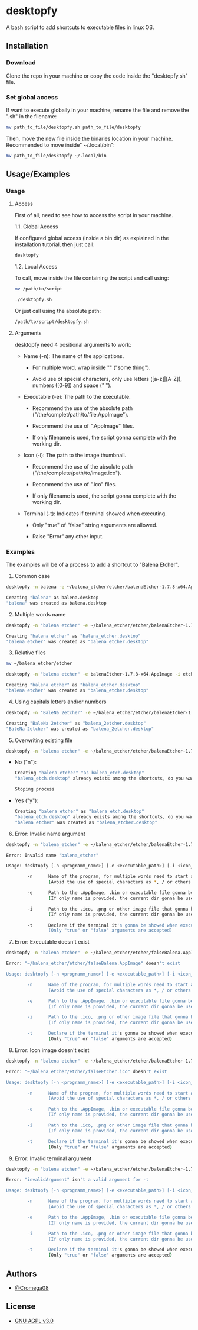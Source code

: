 # desktopfy

A bash script to add shortcuts to executable files in linux OS.

## Installation

### Download

Clone the repo in your machine or copy the code inside the "desktopfy.sh" file.

### Set global access

If want to execute globally in your machine, rename the file and remove the ".sh" in the filename:

```bash
mv path_to_file/desktopfy.sh path_to_file/desktopfy
```

Then, move the new file inside the binaries location in your machine. Recommended to move inside" ~/.local/bin":

```bash
mv path_to_file/desktopfy ~/.local/bin
```

## Usage/Examples

### Usage

1. Access

	First of all, need to see how to access the script in your machine.

	1.1. Global Access

    If configured global access (inside a bin dir) as explained in the installation tutorial, then just call:

    ```bash
    desktopfy
    ```

	1.2. Local Access

    To call, move inside the file containing the script and call using:

    ```bash
    mv /path/to/script
    ```

    ```bash
    ./desktopfy.sh
    ```

    Or just call using the absolute path:

    ```bash
    /path/to/script/desktopfy.sh
    ```

2. Arguments

	desktopfy need 4 positional arguments to work:

	* Name (-n): The name of the applications.

  		- For multiple word, wrap inside "" ("some thing").

  		- Avoid use of special characters, only use letters ([a-z]|[A-Z]), numbers ([0-9]) and space (" ").

	* Executable (-e): The path to the executable.

  		- Recommend the use of the absolute path ("/the/complet/path/to/file.AppImage").

		- Recommend the use of ".AppImage" files.

		- If only filename is used, the script gonna complete with the working dir.

	* Icon (-i): The path to the image thumbnail.

		* Recommend the use of the absolute path ("/the/complete/path/to/image.ico").

		* Recommend the use of ".ico" files.

		* If only filename is used, the script gonna complete with the working dir.

	* Terminal (-t): Indicates if terminal showed when executing.

		* Only "true" of "false" string arguments are allowed.

		* Raise "Error" any other input.

### Examples

The examples will be of a process to add a shortcut to "Balena Etcher".

1. Common case

```bash
desktopfy -n balena -e ~/balena_etcher/etcher/balenaEtcher-1.7.8-x64.AppImage -i ~/balena_etcher/etcher/etcher.ico -t false
```

```bash
Creating "balena" as balena.desktop
"balena" was created as balena.desktop
```

2. Multiple words name

```bash
desktopfy -n "balena etcher" -e ~/balena_etcher/etcher/balenaEtcher-1.7.8-x64.AppImage -i ~/balena_etcher/etcher/etcher.ico -t false
```

```bash
Creating "balena etcher" as "balena_etcher.desktop"
"balena etcher" was created as "balena_etcher.desktop"
```

3. Relative files

```bash
mv ~/balena_etcher/etcher
```

```bash
desktopfy -n "balena etcher" -e balenaEtcher-1.7.8-x64.AppImage -i etcher.ico -t false
```

```bash
Creating "balena etcher" as "balena_etcher.desktop"
"balena etcher" was created as "balena_etcher.desktop"
```

4. Using capitals letters and\or numbers

```bash
desktopfy -n "BaleNa 2etcher" -e ~/balena_etcher/etcher/balenaEtcher-1.7.8-x64.AppImage -i ~/balena_etcher/etcher/etcher.ico -t false
```

```bash
Creating "BaleNa 2etcher" as "balena_2etcher.desktop"
"BaleNa 2etcher" was created as "balena_2etcher.desktop"
```

5. Overwriting existing file

```bash
desktopfy -n "balena etcher" -e ~/balena_etcher/etcher/balenaEtcher-1.7.8-x64.AppImage -i ~/balena_etcher/etcher/etcher.ico -t false
```

* No ("n"):

    ```bash
    Creating "balena etcher" "as balena_etch.desktop"
    "balena_etch.desktop" already exists among the shortcuts, do you want to overwrite file? [y/n]: n

    Stoping process
    ```

* Yes ("y"):

    ```bash
    Creating "balena etcher" as "balena_etch.desktop"
    "balena_etch.desktop" already exists among the shortcuts, do you want to overwrite file? [y/n]: y
    "balena etcher" was created as "balena_etcher.desktop"
    ```

6. Error: Invalid name argument

```bash
desktopfy -n "balena_etcher" -e ~/balena_etcher/etcher/balenaEtcher-1.7.8-x64.AppImage -i ~/balena_etcher/etcher/etcher.ico -t invalidArgument
```

```bash
Error: Invalid name "balena_etcher"

Usage: desktopfy [-n <programm_name>] [-e <executable_path>] [-i <icon_path>] [-t <true|false>]

        -n      Name of the program, for multiple words need to start and end with "" (ex. "some thing")
                (Avoid the use of special characters as *, / or others similar)

        -e      Path to the .AppImage, .bin or executable file gonna be used for execution
                (If only name is provided, the current dir gonna be used as parent)

        -i      Path to the .ico, .png or other image file that gonna be used for icon
                (If only name is provided, the current dir gonna be used as parent)

        -t      Declare if the terminal it's gonna be showed when executing the program
                (Only "true" or "false" arguments are accepted)
```

7. Error: Executable doesn't exist

```bash
desktopfy -n "balena etcher" -e ~/balena_etcher/etcher/falseBalena.AppImage -i ~/balena_etcher/etcher/etcher.ico -t false
```

```bash
Error: "~/balena_etcher/etcher/falseBalena.AppImage" doesn't exist

Usage: desktopfy [-n <programm_name>] [-e <executable_path>] [-i <icon_path>] [-t <true|false>]

        -n      Name of the program, for multiple words need to start and end with "" (ex. "some thing")
                (Avoid the use of special characters as *, / or others similar)

        -e      Path to the .AppImage, .bin or executable file gonna be used for execution
                (If only name is provided, the current dir gonna be used as parent)

        -i      Path to the .ico, .png or other image file that gonna be used for icon
                (If only name is provided, the current dir gonna be used as parent)

        -t      Declare if the terminal it's gonna be showed when executing the program
                (Only "true" or "false" arguments are accepted)
```

8. Error: Icon image doesn't exist

```bash
desktopfy -n "balena etcher" -e ~/balena_etcher/etcher/balenaEtcher-1.7.8-x64.AppImage -i ~/balena_etcher/etcher/falseEtcher.ico -t false
```

```bash
Error: "~/balena_etcher/etcher/falseEtcher.ico" doesn't exist

Usage: desktopfy [-n <programm_name>] [-e <executable_path>] [-i <icon_path>] [-t <true|false>]

        -n      Name of the program, for multiple words need to start and end with "" (ex. "some thing")
                (Avoid the use of special characters as *, / or others similar)

        -e      Path to the .AppImage, .bin or executable file gonna be used for execution
                (If only name is provided, the current dir gonna be used as parent)

        -i      Path to the .ico, .png or other image file that gonna be used for icon
                (If only name is provided, the current dir gonna be used as parent)

        -t      Declare if the terminal it's gonna be showed when executing the program
                (Only "true" or "false" arguments are accepted)
```

9. Error: Invalid terminal argument

```bash
desktopfy -n "balena etcher" -e ~/balena_etcher/etcher/balenaEtcher-1.7.8-x64.AppImage -i ~/balena_etcher/etcher/etcher.ico -t invalidArgument
```

```bash
Error: "invalidArgument" isn't a valid argument for -t

Usage: desktopfy [-n <programm_name>] [-e <executable_path>] [-i <icon_path>] [-t <true|false>]

        -n      Name of the program, for multiple words need to start and end with "" (ex. "some thing")
                (Avoid the use of special characters as *, / or others similar)

        -e      Path to the .AppImage, .bin or executable file gonna be used for execution
                (If only name is provided, the current dir gonna be used as parent)

        -i      Path to the .ico, .png or other image file that gonna be used for icon
                (If only name is provided, the current dir gonna be used as parent)

        -t      Declare if the terminal it's gonna be showed when executing the program
                (Only "true" or "false" arguments are accepted)
```

## Authors

* [@Cromega08](https://www.github.com/cromega08)

## License

* [GNU AGPL v3.0](https://choosealicense.com/licenses/agpl-3.0/)
